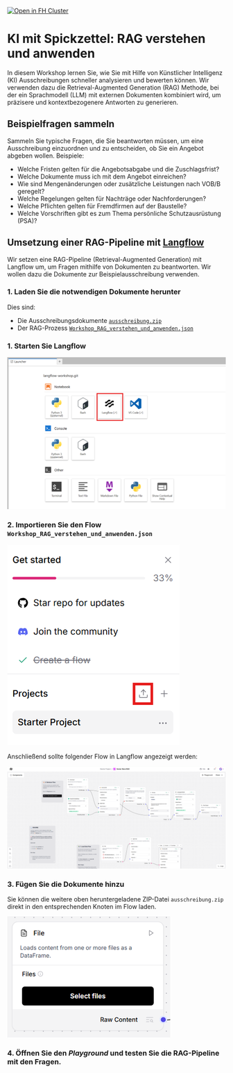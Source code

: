 <a href="https://www.ki.fh-swf.de/new-jupyterhub/hub/user-redirect/git-pull?profile=langflow&repo=https%3A%2F%2Fgithub.com%2Ffhswf%2Flangflow-workshop.git&branch=main&profile=langflow" style=""><img src="https://www.ki.fh-swf.de/cluster_badge.svg" style="height: 32px" alt="Open in FH Cluster"></a>


# KI mit Spickzettel: RAG verstehen und anwenden

In diesem Workshop lernen Sie, wie Sie mit Hilfe von Künstlicher Intelligenz (KI) Ausschreibungen schneller analysieren und bewerten können. Wir verwenden dazu die Retrieval-Augmented Generation (RAG) Methode, bei der ein Sprachmodell (LLM) mit externen Dokumenten kombiniert wird, um präzisere und kontextbezogenere Antworten zu generieren.

## Beispielfragen sammeln

Sammeln Sie typische Fragen, die Sie beantworten müssen, um eine Ausschreibung einzuordnen und zu entscheiden, ob Sie ein Angebot abgeben wollen. Beispiele:

- Welche Fristen gelten für die Angebotsabgabe und die Zuschlagsfrist?
- Welche Dokumente muss ich mit dem Angebot einreichen?
- Wie sind Mengenänderungen oder zusätzliche Leistungen nach VOB/B geregelt?
- Welche Regelungen gelten für Nachträge oder Nachforderungen?
- Welche Pflichten gelten für Fremdfirmen auf der Baustelle?
- Welche Vorschriften gibt es zum Thema persönliche Schutzausrüstung (PSA)?

## Umsetzung einer RAG-Pipeline mit [Langflow](https://www.langflow.org/)

Wir setzen eine RAG-Pipeline (Retrieval-Augmented Generation) mit Langflow um, um Fragen mithilfe von Dokumenten zu beantworten. Wir wollen dazu die Dokumente zur Beispielausschreibung verwenden.

### 1. Laden Sie die notwendigen Dokumente herunter

Dies sind:

- Die Ausschreibungsdokumente [`ausschreibung.zip`](./ausschreibung.zip)
- Der RAG-Prozess [`Workshop_RAG_verstehen_und_anwenden.json`](./Workshop_RAG_verstehen_und_anwenden.json)

### 1. Starten Sie Langflow

![Screenshot](./img/Screenshot_1.png)

### 2. Importieren Sie den Flow `Workshop_RAG_verstehen_und_anwenden.json`

![Screenshot](./img/Screenshot_2.png)

Anschließend sollte folgender Flow in Langflow angezeigt werden:

![Screenshot](./img/Screenshot_3.png)

### 3. Fügen Sie die Dokumente hinzu

Sie können die weitere oben heruntergeladene ZIP-Datei `ausschreibung.zip` direkt in den entsprechenden Knoten im Flow laden.

![Screenshot](./img/Screenshot_File.png)

### 4. Öffnen Sie den *Playground* und testen Sie die RAG-Pipeline mit den Fragen.

